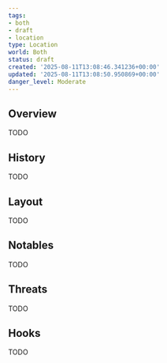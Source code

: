 ```yaml
---
tags:
- both
- draft
- location
type: Location
world: Both
status: draft
created: '2025-08-11T13:08:46.341236+00:00'
updated: '2025-08-11T13:08:50.950869+00:00'
danger_level: Moderate
---
```



## Overview

TODO
## History

TODO
## Layout

TODO
## Notables

TODO
## Threats

TODO
## Hooks

TODO
